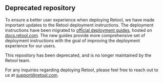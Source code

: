 ## Deprecated repository

To ensure a better user experience when deploying Retool, we have made important updates to the Retool deployment instructions. The deployment instructions have been migrated to [official deployment guides](https://docs.retool.com/docs/self-hosted), hosted on [docs.retool.com](https://docs.retool.com/docs/self-hosted). The new guides provide more comprehensive set of deployment instructions with the goal of improving the deployment experience for our users.

This repository has been deprecated, and is no longer maintained by the Retool team.

For any inquiries regarding deploying Retool, please feel free to reach out to us at support@retool.com.
